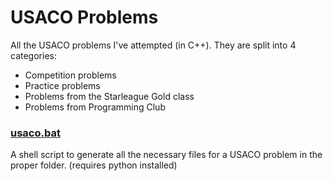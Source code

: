 # USACO Problems
All the USACO problems I've attempted (in C++).
They are split into 4 categories:
- Competition problems
- Practice problems
- Problems from the Starleague Gold class
- Problems from Programming Club

### [usaco.bat](usaco.bat)
A shell script to generate all the necessary files for a USACO problem in the proper folder.
(requires python installed)
